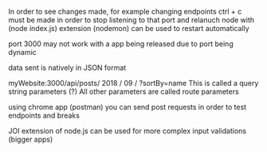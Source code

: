 In order to see changes made, for example changing endpoints
ctrl + c must be made in order to stop listening to that port
and relanuch node with (node index.js)
extension (nodemon) can be used to restart automatically

port 3000 may not work with a app being released due to port
being dynamic

data sent is natively in JSON format

myWebsite:3000/api/posts/  2018   /   09   /   ?sortBy=name
This is called a query string parameters (?)
All other parameters are called route parameters

using chrome app (postman) you can send post requests in order to test
endpoints and breaks

JOI extension of node.js can be used for more complex input validations (bigger apps)